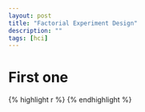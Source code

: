 ```yaml
---
layout: post
title: "Factorial Experiment Design"
description: ""
tags: [hci]
---
```


<!-- {% include image.html path="documentation/chalk-intro.png" path-detail="documentation/chalk-intro@2x.png" alt="Chalk intro" %} -->


# First one
{% highlight r %}
{% endhighlight %}
